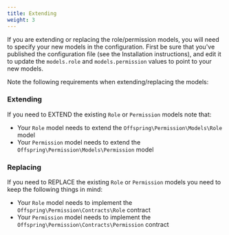 ```yaml
---
title: Extending
weight: 3
---
```



If you are extending or replacing the role/permission models, you will need to specify your new models in the configuration. 
First be sure that you've published the configuration file (see the Installation instructions), and edit it to update the `models.role` and `models.permission` values to point to your new models.

Note the following requirements when extending/replacing the models: 


### Extending
If you need to EXTEND the existing `Role` or `Permission` models note that:

- Your `Role` model needs to extend the `Offspring\Permission\Models\Role` model
- Your `Permission` model needs to extend the `Offspring\Permission\Models\Permission` model

### Replacing
If you need to REPLACE the existing `Role` or `Permission` models you need to keep the
following things in mind:

- Your `Role` model needs to implement the `Offspring\Permission\Contracts\Role` contract
- Your `Permission` model needs to implement the `Offspring\Permission\Contracts\Permission` contract

